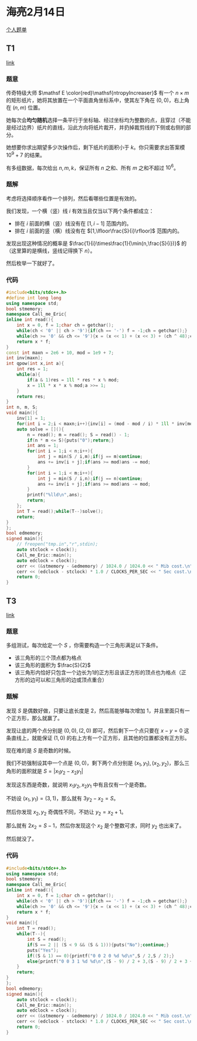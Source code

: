 # 海亮2月14日

[个人题单](https://www.luogu.com.cn/training/465004)

## T1

[link](http://codeforces.com/problemset/problem/1924/E)

### 题意

传奇特级大师 $\mathsf E \color{red}\mathsf{ntropyIncreaser}$ 有一个 $n\times m$ 的矩形纸片，她将其放置在一个平面直角坐标系中，使其左下角在 $(0,0)$，右上角在 $(n,m)$ 位置。

她每次会**均匀随机**选择一条平行于坐标轴、经过坐标均为整数的点，且穿过（不能是经过边界）纸片的直线，沿此方向将纸片裁开，并扔掉裁剪线的下侧或右侧的部分。

她想要你求出期望多少次操作后，剩下纸片的面积小于 $k$。你只需要求出答案模 $10^9+7$ 的结果。

有多组数据，每次给出 $n,m,k$，保证所有 $n$ 之和、所有 $m$ 之和不超过 $10^6$。

### 题解

考虑将选择顺序看作一个排列，然后看哪些位置是有效的。

我们发现，一个横（竖）线 $i$ 有效当且仅当以下两个条件都成立：

- 排在 $i$ 前面的横（竖）线没有在 $[1,i-1]$ 范围内的。
- 排在 $i$ 前面的竖（横）线没有在 $[1,\lfloor\frac{S}{i}\rfloor]$ 范围内的。

发现出现这种情况的概率是 $\frac{1}{i}\times\frac{1}{\min(n,\frac{S}{i})}$ 的（这里算的是横线，竖线记得换下 $n$）。

然后枚举一下就好了。

### 代码

~~~cpp
#include<bits/stdc++.h>
#define int long long
using namespace std;
bool stmemory;
namespace Call_me_Eric{
inline int read(){
    int x = 0, f = 1;char ch = getchar();
    while(ch < '0' || ch > '9'){if(ch == '-') f = -1;ch = getchar();}
    while(ch >= '0' && ch <= '9'){x = (x << 1) + (x << 3) + (ch ^ 48);ch = getchar();}
    return x * f;
}
const int maxn = 2e6 + 10, mod = 1e9 + 7;
int inv[maxn];
int qpow(int x,int a){
    int res = 1;
    while(a){
        if(a & 1)res = 1ll * res * x % mod;
        x = 1ll * x * x % mod;a >>= 1;
    }
    return res;
}
int n, m, S;
void main(){
    inv[1] = 1;
    for(int i = 2;i < maxn;i++){inv[i] = (mod - mod / i) * 1ll * inv[mod % i] % mod;}
    auto solve = [](){
        n = read(); m = read(); S = read() - 1;
        if(n * m <= S){puts("0");return;}
        int ans = 1;
        for(int i = 1;i < n;i++){
            int j = min(S / i,m);if(j == m)continue;
            ans += inv[i + j];if(ans >= mod)ans -= mod;
        }
        for(int i = 1;i < m;i++){
            int j = min(S / i,n);if(j == n)continue;
            ans += inv[i + j];if(ans >= mod)ans -= mod;
        }
        printf("%lld\n",ans);
        return;
    };
    int T = read();while(T--)solve();
    return;
}
};
bool edmemory;
signed main(){
    // freopen("tmp.in","r",stdin);
    auto stclock = clock();
    Call_me_Eric::main();
    auto edclock = clock();
    cerr << (&stmemory - &edmemory) / 1024.0 / 1024.0 << " Mib cost.\n";
    cerr << (edclock - stclock) * 1.0 / CLOCKS_PER_SEC << " Sec cost.\n";
    return 0;
}
~~~

## T3

[link](https://atcoder.jp/contests/arc167/tasks/arc167_e)

### 题意

多组测试，每次给定一个 $S$ ，你需要构造一个三角形满足以下条件。

- 该三角形的三个顶点都为格点
- 该三角形的面积为 $\frac{S}{2}$
- 该三角形内恰好只包含一个边长为1的正方形且该正方形的顶点也为格点（正方形的边可以和三角形的边或顶点重合）

### 题解

发现 $S$ 是偶数好做，只要让底长度是 $2$，然后高能够每次增加 $1$，并且里面只有一个正方形，那么就赢了。

发现让底的两个点分别是 $(0,0),(2,0)$ 即可，然后剩下一个点只要在 $x-y=0$ 这条直线上，就能保证 $(1,0)$ 的右上方有一个正方形，且其他的位置都没有正方形。

现在难的是 $S$ 是奇数的时候。

我们不妨强制设其中一个点是 $(0,0)$，剩下两个点分别是 $(x_1,y_1),(x_2,y_2)$，那么三角形的面积就是 $S=|x_1y_2-x_2y_1|$

发现这东西是奇数，就说明 $x_1y_2,x_2y_1$ 中有且仅有一个是奇数。

不妨设 $(x_1,y_1)=(3,1)$，那么就有 $3y_2-x_2=S$。

然后你发现 $x_2,y_2$ 奇偶性不同，不妨让 $y_2=x_2+1$。

那么就有 $2x_2=S-1$，然后你发现这个 $x_2$ 是个整数可求，同时 $y_2$ 也出来了。

然后就没了。

### 代码

~~~cpp
#include<bits/stdc++.h>
using namespace std;
bool stmemory;
namespace Call_me_Eric{
inline int read(){
    int x = 0, f = 1;char ch = getchar();
    while(ch < '0' || ch > '9'){if(ch == '-') f = -1;ch = getchar();}
    while(ch >= '0' && ch <= '9'){x = (x << 1) + (x << 3) + (ch ^ 48);ch = getchar();}
    return x * f;
}
void main(){
    int T = read();
    while(T--){
        int S = read();
        if(S == 2 || (S < 9 && (S & 1))){puts("No");continue;}
        puts("Yes");
        if((S & 1) == 0){printf("0 0 2 0 %d %d\n",S / 2,S / 2);}
        else{printf("0 0 3 1 %d %d\n",(S - 9) / 2 + 3,(S - 9) / 2 + 3 + 1);}
    }
    return;
}
};
bool edmemory;
signed main(){
    auto stclock = clock();
    Call_me_Eric::main();
    auto edclock = clock();
    cerr << (&stmemory - &edmemory) / 1024.0 / 1024.0 << " Mib cost.\n";
    cerr << (edclock - stclock) * 1.0 / CLOCKS_PER_SEC << " Sec cost.\n";
    return 0;
}
~~~
